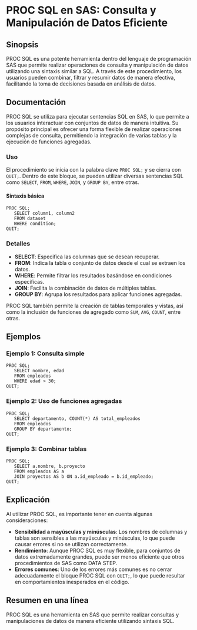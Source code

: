 <!--
Meta Description: # PROC SQL en SAS: Consulta y Manipulación de Datos Eficiente ## Sinopsis PROC SQL es una potente herramienta dentro del lenguaje de programación SAS ...
Meta Keywords: sql, proc, datos, sas, que
-->

# PROC SQL en SAS: Consulta y Manipulación de Datos Eficiente

## Sinopsis
PROC SQL es una potente herramienta dentro del lenguaje de programación SAS que permite realizar operaciones de consulta y manipulación de datos utilizando una sintaxis similar a SQL. A través de este procedimiento, los usuarios pueden combinar, filtrar y resumir datos de manera efectiva, facilitando la toma de decisiones basada en análisis de datos.

## Documentación
PROC SQL se utiliza para ejecutar sentencias SQL en SAS, lo que permite a los usuarios interactuar con conjuntos de datos de manera intuitiva. Su propósito principal es ofrecer una forma flexible de realizar operaciones complejas de consulta, permitiendo la integración de varias tablas y la ejecución de funciones agregadas.

### Uso
El procedimiento se inicia con la palabra clave `PROC SQL;` y se cierra con `QUIT;`. Dentro de este bloque, se pueden utilizar diversas sentencias SQL como `SELECT`, `FROM`, `WHERE`, `JOIN`, y `GROUP BY`, entre otras.

#### Sintaxis básica
```sas
PROC SQL;
   SELECT column1, column2
   FROM dataset
   WHERE condition;
QUIT;
```

### Detalles
- **SELECT**: Especifica las columnas que se desean recuperar.
- **FROM**: Indica la tabla o conjunto de datos desde el cual se extraen los datos.
- **WHERE**: Permite filtrar los resultados basándose en condiciones específicas.
- **JOIN**: Facilita la combinación de datos de múltiples tablas.
- **GROUP BY**: Agrupa los resultados para aplicar funciones agregadas.

PROC SQL también permite la creación de tablas temporales y vistas, así como la inclusión de funciones de agregado como `SUM`, `AVG`, `COUNT`, entre otras.

## Ejemplos
### Ejemplo 1: Consulta simple
```sas
PROC SQL;
   SELECT nombre, edad
   FROM empleados
   WHERE edad > 30;
QUIT;
```

### Ejemplo 2: Uso de funciones agregadas
```sas
PROC SQL;
   SELECT departamento, COUNT(*) AS total_empleados
   FROM empleados
   GROUP BY departamento;
QUIT;
```

### Ejemplo 3: Combinar tablas
```sas
PROC SQL;
   SELECT a.nombre, b.proyecto
   FROM empleados AS a
   JOIN proyectos AS b ON a.id_empleado = b.id_empleado;
QUIT;
```

## Explicación
Al utilizar PROC SQL, es importante tener en cuenta algunas consideraciones:

- **Sensibilidad a mayúsculas y minúsculas**: Los nombres de columnas y tablas son sensibles a las mayúsculas y minúsculas, lo que puede causar errores si no se utilizan correctamente.
- **Rendimiento**: Aunque PROC SQL es muy flexible, para conjuntos de datos extremadamente grandes, puede ser menos eficiente que otros procedimientos de SAS como DATA STEP.
- **Errores comunes**: Uno de los errores más comunes es no cerrar adecuadamente el bloque PROC SQL con `QUIT;`, lo que puede resultar en comportamientos inesperados en el código.

## Resumen en una línea
PROC SQL es una herramienta en SAS que permite realizar consultas y manipulaciones de datos de manera eficiente utilizando sintaxis SQL.